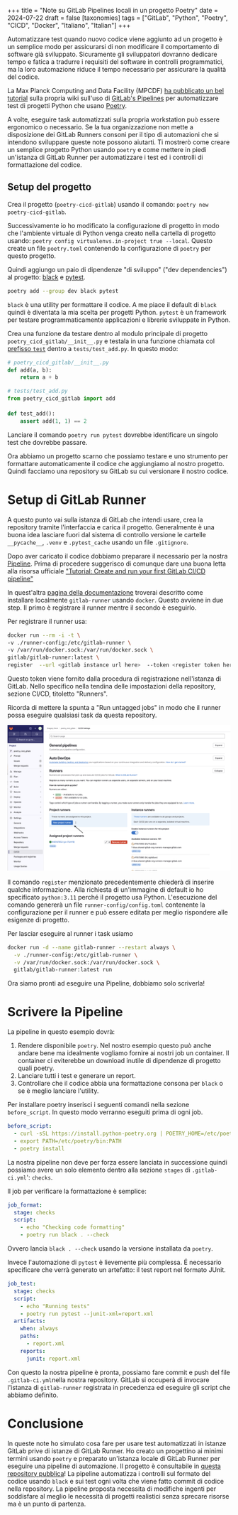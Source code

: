 +++
title = "Note su GitLab Pipelines locali in un progetto Poetry"
date = 2024-07-22
draft = false
[taxonomies]
tags = ["GitLab", "Python", "Poetry", "CICD", "Docker", "Italiano", "Italian"]
+++

Automatizzare test quando nuovo codice viene aggiunto ad un progetto è un semplice modo per assicurarsi di non modificare il comportamento di software già sviluppato.
Sicuramente gli sviluppatori dovranno dedicare tempo e fatica a tradurre i requisiti del software in controlli programmatici, ma la loro automazione riduce il tempo necessario per assicurare la qualità del codice.

La Max Planck Computing and Data Facility (MPCDF) [ha pubblicato un bel tutorial](https://docs.mpcdf.mpg.de/doc/data/gitlab/devop-tutorial.html) sulla propria wiki sull'uso di [GitLab's Pipelines](https://docs.gitlab.com/ee/ci/pipelines/) per automatizzare test di progetti Python che usano [Poetry](https://python-poetry.org/). 

A volte, eseguire task automatizzati sulla propria workstation può essere ergonomico o necessario. Se la tua organizzazione non mette a disposizione dei GitLab Runners consoni per il tipo di automazioni che si intendono sviluppare queste note possono aiutarti.
Ti mostrerò come creare un semplice progetto Python usando `poetry` e come mettere in piedi un'istanza di GitLab Runner per automatizzare i test ed i controlli di formattazione del codice.
## Setup del progetto
Crea il progetto (`poetry-cicd-gitlab`) usando il comando: `poetry new poetry-cicd-gitlab`.

Successivamente io ho modificato la configurazione di progetto in modo che l'ambiente virtuale di Python venga creato nella cartella di progetto usando: `poetry config virtualenvs.in-project true --local`. Questo create un file `poetry.toml` contenendo la configurazione di `poetry` per questo progetto.

Quindi aggiungo un paio di dipendenze "di sviluppo" ("dev dependencies") al progetto:  [black](https://github.com/psf/black) e [pytest](https://docs.pytest.org/). 
```bash 
poetry add --group dev black pytest
```

`black` è una utility per formattare il codice. A me piace il default di `black` quindi è diventata la mia scelta per progetti Python.
`pytest` è un framework per testare programmaticamente applicazioni e librerie sviluppate in Python.

Crea una funzione da testare dentro al modulo principale di progetto `poetry_cicd_gitlab/__init__.py` e testala in una funzione chiamata col [prefisso `test`](https://docs.pytest.org/en/8.2.x/explanation/goodpractices.html#test-discovery) dentro a `tests/test_add.py`.
In questo modo:
```python 
# poetry_cicd_gitlab/__init__.py
def add(a, b):
    return a + b
```

```python 
# tests/test_add.py
from poetry_cicd_gitlab import add

def test_add():
    assert add(1, 1) == 2
```

Lanciare il comando `poetry run pytest` dovrebbe identificare un singolo test che dovrebbe passare. 

Ora abbiamo un progetto scarno che possiamo testare e uno strumento per formattare automaticamente il codice che aggiungiamo al nostro progetto.
Quindi facciamo una repository su GitLab su cui versionare il nostro codice.
# Setup di GitLab Runner
A questo punto vai sulla istanza di GitLab che intendi usare, crea la repository tramite l'interfaccia e carica il progetto.
Generalmente è una buona idea lasciare fuori dal sistema di controllo versione le cartelle  `__pycache__`, `.venv` e `.pytest_cache` usando un file `.gitignore`.

Dopo aver caricato il codice dobbiamo preparare il necessario per la nostra [Pipeline](https://docs.gitlab.com/ee/ci/pipelines/). Prima di procedere suggerisco di comunque dare una buona letta alla risorsa ufficiale ["Tutorial: Create and run your first GitLab CI/CD pipeline"](https://docs.gitlab.com/ee/ci/quick_start/) 

In quest'altra [pagina della documentazione](https://docs.gitlab.com/runner/install/docker.html) troverai descritto come installare localmente `gitlab-runner` usando `docker`. 
Questo avviene in due step. Il primo è registrare il runner mentre il secondo è eseguirlo.

Per registrare il runner usa:
```bash
docker run --rm -i -t \
-v ./runner-config:/etc/gitlab-runner \
-v /var/run/docker.sock:/var/run/docker.sock \
gitlab/gitlab-runner:latest \
register  --url <gitlab instance url here>  --token <register token here>
```

Questo token viene fornito dalla procedura di registrazione nell'istanza di GitLab. Nello specifico nella tendina delle impostazioni della repository, sezione CI/CD, titoletto "Runners". 

Ricorda di mettere la spunta a "Run untagged jobs" in modo che il runner possa eseguire qualsiasi task da questa repository.

![2024-07-22_gitlab_new_runner.png](2024-07-22_gitlab_new_runner.png)

Il comando `register` menzionato precedentemente chiederà di inserire qualche informazione. Alla richiesta di un'immagine di default io ho specificato `python:3.11` perché il progetto usa Python.
L'esecuzione del comando genererà un file `runner-config/config.toml` contenente la configurazione per il runner e può essere editata per meglio rispondere alle esigenze di progetto.

Per lasciar eseguire al runner i task usiamo
```bash 
docker run -d --name gitlab-runner --restart always \
  -v ./runner-config:/etc/gitlab-runner \
  -v /var/run/docker.sock:/var/run/docker.sock \
  gitlab/gitlab-runner:latest run
```

Ora siamo pronti ad eseguire una Pipeline, dobbiamo solo scriverla!
# Scrivere la Pipeline

La pipeline in questo esempio dovrà:
1. Rendere disponibile `poetry`. Nel nostro esempio questo può anche andare bene ma idealmente vogliamo fornire ai nostri job un container. Il container ci eviterebbe un download inutile di dipendenze di progetto quali poetry.
2. Lanciare tutti i test e generare un report.
3. Controllare che il codice abbia una formattazione consona per `black` o se è meglio lanciare l'utility. 

Per installare poetry inserisci i seguenti comandi nella sezione `before_script`. In questo modo verranno eseguiti prima di ogni job.

```yaml  
before_script:
  - curl -sSL https://install.python-poetry.org | POETRY_HOME=/etc/poetry python3 -
  - export PATH=/etc/poetry/bin:PATH
  - poetry install
```

La nostra pipeline non deve per forza essere lanciata in successione quindi possiamo avere un solo elemento dentro alla sezione `stages` di `.gitlab-ci.yml`': `checks`.

Il job per verificare la formattazione è semplice: 
```yaml
job_format:
  stage: checks
  script:
    - echo "Checking code formatting"
    - poetry run black . --check
```
Ovvero lancia `black . --check` usando la versione installata da `poetry`.

Invece l'automazione di `pytest` è lievemente più complessa. É necessario specificare che verrà generato un artefatto: il test report nel formato JUnit.
```yaml
job_test:
  stage: checks
  script:
    - echo "Running tests"
    - poetry run pytest --junit-xml=report.xml
  artifacts:
    when: always
    paths:
      - report.xml
    reports:
      junit: report.xml
```
Con questo la nostra pipeline è pronta, possiamo fare commit e push del file  `.gitlab-ci.yml`nella nostra repository. GitLab si occuperà di invocare l'istanza di `gitlab-runner` registrata in precedenza ed eseguire gli script che abbiamo definito.
# Conclusione
In queste note ho simulato cosa fare per usare test automatizzati in istanze GitLab prive di istanze di GitLab Runner.
Ho creato un progettino ai minimi termini usando `poetry` e preparato un'istanza locale di GitLab Runner per eseguire una pipeline di automazione. Il progetto è consultabile in [questa repository pubblica](https://gitlab.com/GregorySech/poetry_cicd_gitlab)!
La pipeline automatizza i controlli sul formato del codice usando `black` e sui test ogni volta che viene fatto commit di codice nella repository. 
La pipeline proposta necessita di modifiche ingenti per soddisfare al meglio le necessità di progetti realistici senza sprecare risorse ma è un punto di partenza.

